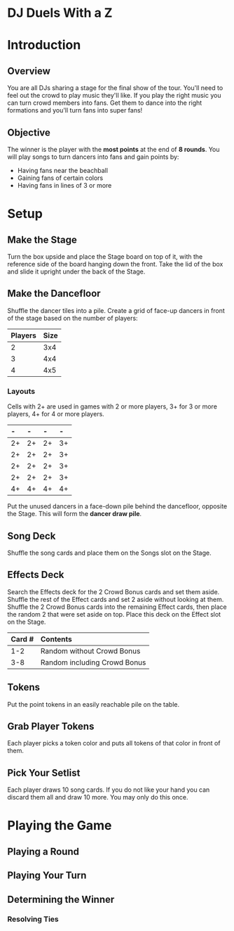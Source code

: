 # DJ Duels With a Z

# Introduction
## Overview
You are all DJs sharing a stage for the final show of the tour. You'll need to feel out the crowd to play music they'll like. If you play the right music you can turn crowd members into fans. Get them to dance into the right formations and you'll turn fans into super fans!

## Objective
The winner is the player with the **most points** at the end of **8 rounds**. You will play songs to turn dancers into fans and gain points by:

 - Having fans near the beachball
 - Gaining fans of certain colors
 - Having fans in lines of 3 or more

# Setup

## Make the Stage
Turn the box upside and place the Stage board on top of it, with the reference side of the board hanging down the front. Take the lid of the box and slide it upright under the back of the Stage.

## Make the Dancefloor
Shuffle the dancer tiles into a pile. Create a grid of face-up dancers in front of the stage based on the number of players:

|Players|Size|
|:--|:--|
|2|3x4|
|3|4x4|
|4|4x5|

### Layouts
Cells with 2+ are used in games with 2 or more players, 3+ for 3 or more players, 4+ for 4 or more players.

|-|-|-|-|
|:--|:--|:--|:--|
|2+|2+|2+|3+|
|2+|2+|2+|3+|
|2+|2+|2+|3+|
|2+|2+|2+|3+|
|4+|4+|4+|4+|

Put the unused dancers in a face-down pile behind the dancefloor, opposite the Stage. This will form the **dancer draw pile**.

## Song Deck
Shuffle the song cards and place them on the Songs slot on the Stage.

## Effects Deck
Search the Effects deck for the 2 Crowd Bonus cards and set them aside. Shuffle the rest of the Effect cards and set 2 aside without looking at them. Shuffle the 2 Crowd Bonus cards into the remaining Effect cards, then place the random 2 that were set aside on top. Place this deck on the Effect slot on the Stage.

|Card #|Contents|
|:--|:--|
|1-2|Random without Crowd Bonus|
|3-8|Random including Crowd Bonus|

## Tokens
Put the point tokens in an easily reachable pile on the table.

## Grab Player Tokens
Each player picks a token color and puts all tokens of that color in front of them.

## Pick Your Setlist
Each player draws 10 song cards. If you do not like your hand you can discard them all and draw 10 more. You may only do this once.

# Playing the Game

## Playing a Round

## Playing Your Turn

## Determining the Winner

### Resolving Ties
